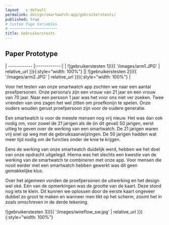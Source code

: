 ```yaml
---
layout   : default
permalink: design/smartwatch-app/gebruikerstests/
published: true
# Custom Page Variables
# ─────────────────────
title: Gebruikerstests
---
```


Paper Prototype
---------------

| ------------ |:------------:|
| ![gebruikerstesten 1]({{ '/images/arm1.JPG' | relative_url }}){:style="width: 100%"} || ![gebruikerstesten 2]({{ '/images/arm2.JPG' | relative_url }}){:style="width: 100%"} |

Voor het testen van onze smartwatch app zochten we naar een aantal proefpersonen. 
Onze persona’s zijn een vrouw van 21 jaar en een vrouw van 70 jaar. Naar een persoon
1 jaar was het voor ons niet ver zoeken. Twee vrienden van ons zagen het wel zitten om 
proefkonijn te spelen. Onze ouders wouden gerust proefpersoon zijn voor de oudere generatie.

Een smartwatch is voor de meeste mensen nog vrij nieuw. 
Het was dan ook nodig om, voor zowel de 21 jarigen als de (in dit geval) 50 jarigen, 
eerst uitleg te geven over de werking van een smartwatch. De 21 jarigen waren vrij 
snel op weg met de gebruiksaanwijzingen. De 50 jarigen hadden wat meer tijd nodig 
om de functies onder de knie te krijgen.

Eens de werking van onze smartwatch duidelijk werd, hebben we het doel van onze 
opdracht uitgelegd. Hierna was het slechts een kwestie van de werking van de 
smartwatch te combineren met onze app. Voor mensen die nooit eerder met een 
smartwatch hebben gewerkt was dit geen gemakkelijke klus.

Over het algemeen vonden de proefpersonen de uitwerking en het design wel 
oké. Eén van de opmerkingen was de grootte van de kaart. Deze stond nog iets 
te klein. Dit kunnen we oplossen door de eerste kaart ongeveer dubbel zo 
groot te maken en wanneer men tikt op het scherm, zoomt het in zoals 
omschreven in de derde tekening.

![gebruikerstesten 3]({{ '/images/wireflow_sw.jpg' | relative_url }}){:style="width: 100%"}
